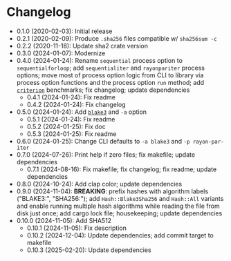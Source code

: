 # Changelog

* 0.1.0 (2020-02-03): Initial release
* 0.2.1 (2020-02-09): Produce `.sha256` files compatible w/ `sha256sum -c`
* 0.2.2 (2020-11-18): Update sha2 crate version
* 0.3.0 (2024-01-07): Modernize
* 0.4.0 (2024-01-24): Rename `sequential` process option to `sequentialforloop`; add `sequentialiter` and `rayonpariter` process options; move most of process option logic from CLI to library via process option functions and the process option `run` method; add [`criterion`] benchmarks; fix changelog; update dependencies
    * 0.4.1 (2024-01-24): Fix readme
    * 0.4.2 (2024-01-24): Fix changelog
* 0.5.0 (2024-01-24): Add [`blake3`] and `-a` option
    * 0.5.1 (2024-01-24): Fix readme
    * 0.5.2 (2024-01-25): Fix doc
    * 0.5.3 (2024-01-25): Fix readme
* 0.6.0 (2024-01-25): Change CLI defaults to `-a blake3` and `-p rayon-par-iter`
* 0.7.0 (2024-07-26): Print help if zero files; fix makefile; update dependencies
    * 0.7.1 (2024-08-16): Fix makefile; fix changelog; fix readme; update dependencies
* 0.8.0 (2024-10-24): Add clap color; update dependencies
* 0.9.0 (2024-11-04): **BREAKING**: prefix hashes with algorithm labels ("BLAKE3:", "SHA256:"); add `Hash::Blake3Sha256` and `Hash::All` variants and enable running multiple hash algorithms while reading the file from disk just once; add cargo lock file; housekeeping; update dependencies
* 0.10.0 (2024-11-05): Add SHA512
    * 0.10.1 (2024-11-05): Fix description
    * 0.10.2 (2024-12-04): Update dependencies; add commit target to makefile
    * 0.10.3 (2025-02-20): Update dependencies

[`criterion`]: https://crates.io/crates/criterion
[`blake3`]: https://crates.io/crates/blake3

